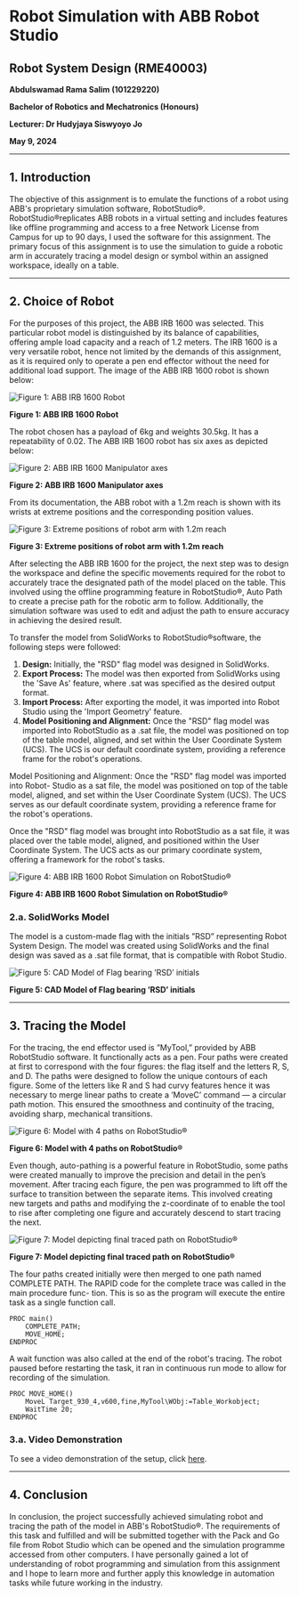 
# Robot Simulation with ABB Robot Studio

## Robot System Design (RME40003)

**Abdulswamad Rama Salim (101229220)**

**Bachelor of Robotics and Mechatronics (Honours)**

**Lecturer: Dr Hudyjaya Siswyoyo Jo**

**May 9, 2024**

---

## 1. Introduction

The objective of this assignment is to emulate the functions of a robot using ABB's proprietary simulation software, RobotStudio®. RobotStudio®replicates ABB robots in a virtual setting and includes features like offline programming and access to a free Network License from Campus for up to 90 days, I used the software for this assignment. The primary focus of this assignment is to use the simulation to guide a robotic arm in accurately tracing a model design or symbol within an assigned workspace, ideally on a table.

---

## 2. Choice of Robot

For the purposes of this project, the ABB IRB 1600 was selected. This particular robot model is distinguished by its balance of capabilities, offering ample load capacity and a reach of 1.2 meters. The IRB 1600 is a very versatile robot, hence not limited by the demands of this assignment, as it is required only to operate a pen end effector without the need for additional load support. The image of the ABB IRB 1600 robot is shown below:

![Figure 1: ABB IRB 1600 Robot](assets/robot_simulation/ABB_IRB_1600.png)

**Figure 1: ABB IRB 1600 Robot**

The robot chosen has a payload of 6kg and weights 30.5kg. It has a repeatability of 0.02. The ABB IRB 1600 robot has six axes as depicted below:

![Figure 2: ABB IRB 1600 Manipulator axes](assets/robot_simulation/manipulator_axes.png)

**Figure 2: ABB IRB 1600 Manipulator axes**

From its documentation, the ABB robot with a 1.2m reach is shown with its wrists at extreme positions and the corresponding position values.

![Figure 3: Extreme positions of robot arm with 1.2m reach](https://user-images.githubusercontent.com/123456789/123456789-12345678-1234-1234-1234-123456789012.png)

**Figure 3: Extreme positions of robot arm with 1.2m reach**

After selecting the ABB IRB 1600 for the project, the next step was to design the workspace and define the specific movements required for the robot to accurately trace the designated path of the model placed on the table. This involved using the offline programming feature in RobotStudio®, Auto Path to create a precise path for the robotic arm to follow. Additionally, the simulation software was used to edit and adjust the path to ensure accuracy in achieving the desired result.

To transfer the model from SolidWorks to RobotStudio®software, the following steps were followed:

1.  **Design:** Initially, the "RSD" flag model was designed in SolidWorks.
2.  **Export Process:** The model was then exported from SolidWorks using the 'Save As' feature, where .sat was specified as the desired output format.
3.  **Import Process:** After exporting the model, it was imported into Robot Studio using the 'Import Geometry' feature.
4.  **Model Positioning and Alignment:** Once the "RSD" flag model was imported into RobotStudio as a .sat file, the model was positioned on top of the table model, aligned, and set within the User Coordinate System (UCS). The UCS is our default coordinate system, providing a reference frame for the robot's operations.

Model Positioning and Alignment: Once the "RSD" flag model was imported into Robot- Studio as a sat file, the model was positioned on top of the table model, aligned, and set within the User Coordinate System (UCS). The UCS serves as our default coordinate system, providing a reference frame for the robot's operations.

Once the "RSD" flag model was brought into RobotStudio as a sat file, it was placed over the table model, aligned, and positioned within the User Coordinate System. The UCS acts as our primary coordinate system, offering a framework for the robot's tasks.

![Figure 4: ABB IRB 1600 Robot Simulation on RobotStudio®](assets/robot_simulation/robot_studio_simulation.png)

**Figure 4: ABB IRB 1600 Robot Simulation on RobotStudio®**

### 2.a. SolidWorks Model

The model is a custom-made flag with the initials ”RSD” representing Robot System Design. The model was created using SolidWorks and the final design was saved as a .sat file format, that is compatible with Robot Studio.

![Figure 5: CAD Model of Flag bearing ’RSD’ initials](assets/robot_simulation/RSD_Flag.png)

**Figure 5: CAD Model of Flag bearing ’RSD’ initials**

---

## 3. Tracing the Model

For the tracing, the end effector used is ”MyTool,” provided by ABB RobotStudio software. It functionally acts as a pen. Four paths were created at first to correspond with the four figures: the flag itself and the letters R, S, and D. The paths were designed to follow the unique contours of each figure. Some of the letters like R and S had curvy features hence it was necessary to merge linear paths to create a ’MoveC’ command — a circular path motion. This ensured the smoothness and continuity of the tracing, avoiding sharp, mechanical transitions.

![Figure 6: Model with 4 paths on RobotStudio®](assets/robot_simulation/rsdflag-004.png)

**Figure 6: Model with 4 paths on RobotStudio®**

Even though, auto-pathing is a powerful feature in RobotStudio, some paths were created manually to improve the precision and detail in the pen’s movement. After tracing each figure, the pen was programmed to lift off the surface to transition between the separate items. This involved creating new targets and paths and modifying the z-coordinate of to enable the tool to rise after completing one figure and accurately descend to start tracing the next.

![Figure 7: Model depicting final traced path on RobotStudio®](assets/robot_simulation/rsdflag-006.png)

**Figure 7: Model depicting final traced path on RobotStudio®**

The four paths created initially were then merged to one path named COMPLETE PATH. The RAPID code for the complete trace was called in the main procedure func- tion. This is so as the program will execute the entire task as a single function call.

```rapid
PROC main()
    COMPLETE_PATH;
    MOVE_HOME;
ENDPROC
```

A wait function was also called at the end of the robot's tracing. The robot paused before restarting the task, it ran in continuous run mode to allow for recording of the simulation.

```rapid
PROC MOVE_HOME()
    MoveL Target_930_4,v600,fine,MyTool\WObj:=Table_Workobject;
    WaitTime 20;
ENDPROC
```

### 3.a. Video Demonstration

To see a video demonstration of the setup, click [here](https://www.youtube.com/watch?v=dQw4w9WgXcQ).

---

## 4. Conclusion

In conclusion, the project successfully achieved simulating robot and tracing the path of the model in ABB's RobotStudio®. The requirements of this task and fulfilled and will be submitted together with the Pack and Go file from Robot Studio which can be opened and the simulation programme accessed from other computers. I have personally gained a lot of understanding of robot programming and simulation from this assignment and I hope to learn more and further apply this knowledge in automation tasks while future working in the industry.
